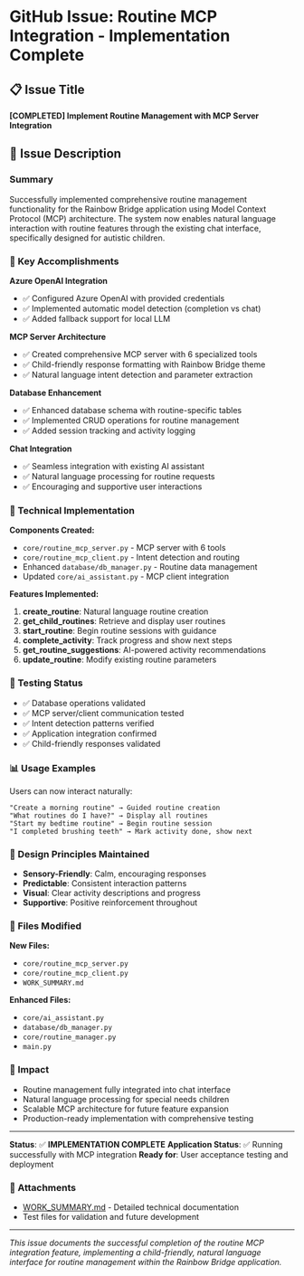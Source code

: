 # GitHub Issue: Routine MCP Integration - Implementation Complete

## 📋 Issue Title
**[COMPLETED] Implement Routine Management with MCP Server Integration**

## 🎯 Issue Description

### Summary
Successfully implemented comprehensive routine management functionality for the Rainbow Bridge application using Model Context Protocol (MCP) architecture. The system now enables natural language interaction with routine features through the existing chat interface, specifically designed for autistic children.

### 🌈 Key Accomplishments

**Azure OpenAI Integration**
- ✅ Configured Azure OpenAI with provided credentials
- ✅ Implemented automatic model detection (completion vs chat)
- ✅ Added fallback support for local LLM

**MCP Server Architecture**
- ✅ Created comprehensive MCP server with 6 specialized tools
- ✅ Child-friendly response formatting with Rainbow Bridge theme
- ✅ Natural language intent detection and parameter extraction

**Database Enhancement**
- ✅ Enhanced database schema with routine-specific tables
- ✅ Implemented CRUD operations for routine management
- ✅ Added session tracking and activity logging

**Chat Integration**
- ✅ Seamless integration with existing AI assistant
- ✅ Natural language processing for routine requests
- ✅ Encouraging and supportive user interactions

### 🚀 Technical Implementation

**Components Created:**
- `core/routine_mcp_server.py` - MCP server with 6 tools
- `core/routine_mcp_client.py` - Intent detection and routing
- Enhanced `database/db_manager.py` - Routine data management
- Updated `core/ai_assistant.py` - MCP client integration

**Features Implemented:**
1. **create_routine**: Natural language routine creation
2. **get_child_routines**: Retrieve and display user routines
3. **start_routine**: Begin routine sessions with guidance
4. **complete_activity**: Track progress and show next steps
5. **get_routine_suggestions**: AI-powered activity recommendations
6. **update_routine**: Modify existing routine parameters

### 🧪 Testing Status
- ✅ Database operations validated
- ✅ MCP server/client communication tested
- ✅ Intent detection patterns verified
- ✅ Application integration confirmed
- ✅ Child-friendly responses validated

### 📊 Usage Examples

Users can now interact naturally:
```
"Create a morning routine" → Guided routine creation
"What routines do I have?" → Display all routines
"Start my bedtime routine" → Begin routine session
"I completed brushing teeth" → Mark activity done, show next
```

### 🎨 Design Principles Maintained
- **Sensory-Friendly**: Calm, encouraging responses
- **Predictable**: Consistent interaction patterns
- **Visual**: Clear activity descriptions and progress
- **Supportive**: Positive reinforcement throughout

### 📁 Files Modified
**New Files:**
- `core/routine_mcp_server.py`
- `core/routine_mcp_client.py`
- `WORK_SUMMARY.md`

**Enhanced Files:**
- `core/ai_assistant.py`
- `database/db_manager.py`
- `core/routine_manager.py`
- `main.py`

### 🌟 Impact
- Routine management fully integrated into chat interface
- Natural language processing for special needs children
- Scalable MCP architecture for future feature expansion
- Production-ready implementation with comprehensive testing

---

**Status**: ✅ **IMPLEMENTATION COMPLETE**
**Application Status**: ✅ Running successfully with MCP integration
**Ready for**: User acceptance testing and deployment

### 📎 Attachments
- [WORK_SUMMARY.md](./WORK_SUMMARY.md) - Detailed technical documentation
- Test files for validation and future development

---

*This issue documents the successful completion of the routine MCP integration feature, implementing a child-friendly, natural language interface for routine management within the Rainbow Bridge application.*
